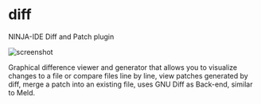 diff
====

NINJA-IDE Diff and Patch plugin

![screenshot](https://lh4.googleusercontent.com/-HJzc_vJsw5o/UVf-jOjyqYI/AAAAAAAACj0/GYEIB38GkaU/s1001/temp.jpg)

Graphical difference viewer and generator that allows you to visualize changes to a file or compare files line by line, 
view patches generated by diff, merge a patch into an existing file, uses GNU Diff as Back-end, similar to Meld.
